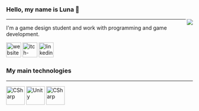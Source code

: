 <h3>Hello, my name is Luna 👋</h3>
<img src="https://github-readme-stats.vercel.app/api?username=LunaAmora&theme=dark&count_private=true&show_icons=true" align=right>
<hr>

I'm a game design student and work with programming and game development.

[<img src='https://icon-icons.com/downloadimage.php?id=81519&root=1154/SVG/&file=1486564398-menu2_81519.svg' alt='website' height='40'>](https://lunaamora.github.io/) 
[<img src='https://icon-icons.com/downloadimage.php?id=146025&root=2407/SVG/&file=itch_icon_146025.svg' alt='itch-dot-io' height='40'>](https://frank-wallace.itch.io/) [<img src='https://icon-icons.com/downloadimage.php?id=65929&root=805/SVG/&file=linkedin_icon-icons.com_65929.svg' alt='linkedin' height='40'>](https://www.linkedin.com/in/frankwallace-pa//)

<h3>My main technologies</h3>
<hr>

<img alt="CSharp" src="https://www.genpac.com.br/images/c_sharp.svg" width="50"> <img alt="Unity" src="https://i.redd.it/tu3gt6ysfxq71.png" width="50"> <img alt="CSharp" src="https://godotengine.org/themes/godotengine/assets/press/icon_color.svg" width="50">
